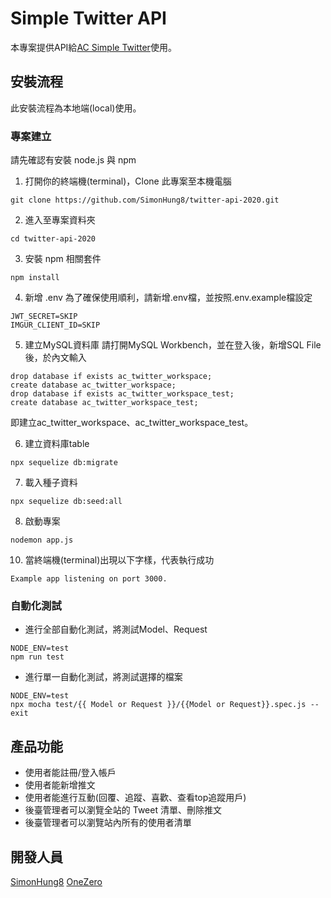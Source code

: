 # Simple Twitter API

本專案提供API給[AC Simple Twitter](https://github.com/JamieLoLo/ac-simple-twitter)使用。

## 安裝流程
此安裝流程為本地端(local)使用。

### 專案建立
請先確認有安裝 node.js 與 npm

1. 打開你的終端機(terminal)，Clone 此專案至本機電腦

```
git clone https://github.com/SimonHung8/twitter-api-2020.git
```

2. 進入至專案資料夾

```
cd twitter-api-2020
```

3. 安裝 npm 相關套件

```
npm install
```

4. 新增 .env
為了確保使用順利，請新增.env檔，並按照.env.example檔設定
```
JWT_SECRET=SKIP
IMGUR_CLIENT_ID=SKIP
```

5. 建立MySQL資料庫
請打開MySQL Workbench，並在登入後，新增SQL File後，於內文輸入

```
drop database if exists ac_twitter_workspace;
create database ac_twitter_workspace;
drop database if exists ac_twitter_workspace_test;
create database ac_twitter_workspace_test;
```

即建立ac_twitter_workspace、ac_twitter_workspace_test。

6. 建立資料庫table

```
npx sequelize db:migrate
```

7. 載入種子資料

```
npx sequelize db:seed:all
```

8. 啟動專案

```
nodemon app.js
```

10. 當終端機(terminal)出現以下字樣，代表執行成功

```
Example app listening on port 3000.
```

### 自動化測試

- 進行全部自動化測試，將測試Model、Request
```
NODE_ENV=test
npm run test
```
- 進行單一自動化測試，將測試選擇的檔案
```
NODE_ENV=test
npx mocha test/{{ Model or Request }}/{{Model or Request}}.spec.js --exit
```

## 產品功能
- 使用者能註冊/登入帳戶
- 使用者能新增推文
- 使用者能進行互動(回覆、追蹤、喜歡、查看top追蹤用戶)
- 後臺管理者可以瀏覽全站的 Tweet 清單、刪除推文
- 後臺管理者可以瀏覽站內所有的使用者清單

## 開發人員
[SimonHung8](https://github.com/SimonHung8)
[OneZero](https://github.com/OneZerocococo)
